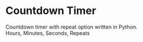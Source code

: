 # Countdown Timer

Countdown timer with repeat option written in Python.<br />
Hours, Minutes, Seconds, Repeats
